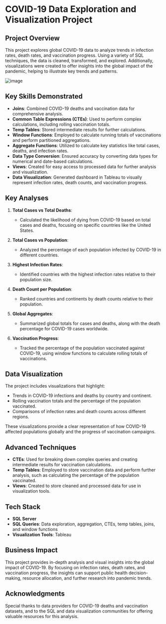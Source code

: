 # COVID-19 Data Exploration and Visualization Project

## Project Overview
This project explores global COVID-19 data to analyze trends in infection rates, death rates, and vaccination progress. Using a variety of SQL techniques, the data is cleaned, transformed, and explored. Additionally, visualizations were created to offer insights into the global impact of the pandemic, helping to illustrate key trends and patterns.

![image](https://github.com/user-attachments/assets/b5bd9dde-19ef-43c3-bfb6-f9db5a775f39)

## Key Skills Demonstrated
- **Joins**: Combined COVID-19 deaths and vaccination data for comprehensive analysis.
- **Common Table Expressions (CTEs)**: Used to perform complex calculations, including rolling vaccination totals.
- **Temp Tables**: Stored intermediate results for further calculations.
- **Window Functions**: Employed to calculate running totals of vaccinations and perform partitioned aggregations.
- **Aggregate Functions**: Utilized to calculate key statistics like total cases, deaths, and infection rates.
- **Data Type Conversion**: Ensured accuracy by converting data types for numerical and date-based calculations.
- **Views**: Created for easy access to processed data for further analysis and visualization.
- **Data Visualization**: Generated dashboard in Tableau to visually represent infection rates, death counts, and vaccination progress.

## Key Analyses
1. **Total Cases vs Total Deaths**: 
   - Calculated the likelihood of dying from COVID-19 based on total cases and deaths, focusing on specific countries like the United States.

2. **Total Cases vs Population**: 
   - Analyzed the percentage of each population infected by COVID-19 in different countries.

3. **Highest Infection Rates**:
   - Identified countries with the highest infection rates relative to their population size.

4. **Death Count per Population**:
   - Ranked countries and continents by death counts relative to their population.

5. **Global Aggregates**:
   - Summarized global totals for cases and deaths, along with the death percentage for COVID-19 cases worldwide.

6. **Vaccination Progress**:
   - Tracked the percentage of the population vaccinated against COVID-19, using window functions to calculate rolling totals of vaccinations.

## Data Visualization
The project includes visualizations that highlight:
- Trends in COVID-19 infections and deaths by country and continent.
- Rolling vaccination totals and the percentage of the population vaccinated.
- Comparisons of infection rates and death counts across different regions.
  
These visualizations provide a clear representation of how COVID-19 affected populations globally and the progress of vaccination campaigns.

## Advanced Techniques
- **CTEs**: Used for breaking down complex queries and creating intermediate results for vaccination calculations.
- **Temp Tables**: Employed to store vaccination data and perform further analysis, such as calculating the percentage of the population vaccinated.
- **Views**: Created to store cleaned and processed data for use in visualization tools.

## Tech Stack
- **SQL Server**
- **SQL Queries**: Data exploration, aggregation, CTEs, temp tables, joins, and window functions
- **Visualization Tools**: Tableau
  
## Business Impact
This project provides in-depth analysis and visual insights into the global impact of COVID-19. By focusing on infection rates, death rates, and vaccination progress, the insights can support public health decision-making, resource allocation, and further research into pandemic trends.

## Acknowledgments
Special thanks to data providers for COVID-19 deaths and vaccination datasets, and to the SQL and data visualization communities for offering valuable resources for this analysis.

